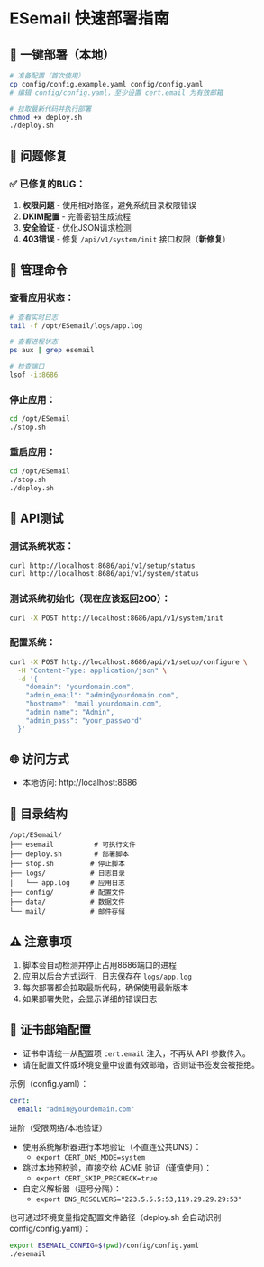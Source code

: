 # ESemail 快速部署指南

## 🚀 一键部署（本地）

```bash
# 准备配置（首次使用）
cp config/config.example.yaml config/config.yaml
# 编辑 config/config.yaml，至少设置 cert.email 为有效邮箱

# 拉取最新代码并执行部署
chmod +x deploy.sh
./deploy.sh
```

## 🔧 问题修复

### ✅ 已修复的BUG：
1. **权限问题** - 使用相对路径，避免系统目录权限错误
2. **DKIM配置** - 完善密钥生成流程  
3. **安全验证** - 优化JSON请求检测
4. **403错误** - 修复 `/api/v1/system/init` 接口权限（**新修复**）

## 📝 管理命令

### 查看应用状态：
```bash
# 查看实时日志
tail -f /opt/ESemail/logs/app.log

# 查看进程状态
ps aux | grep esemail

# 检查端口
lsof -i:8686
```

### 停止应用：
```bash
cd /opt/ESemail
./stop.sh
```

### 重启应用：
```bash
cd /opt/ESemail
./stop.sh
./deploy.sh
```

## 🧪 API测试

### 测试系统状态：
```bash
curl http://localhost:8686/api/v1/setup/status
curl http://localhost:8686/api/v1/system/status
```

### 测试系统初始化（现在应该返回200）：
```bash
curl -X POST http://localhost:8686/api/v1/system/init
```

### 配置系统：
```bash
curl -X POST http://localhost:8686/api/v1/setup/configure \
  -H "Content-Type: application/json" \
  -d '{
    "domain": "yourdomain.com",
    "admin_email": "admin@yourdomain.com",
    "hostname": "mail.yourdomain.com", 
    "admin_name": "Admin",
    "admin_pass": "your_password"
  }'
```

## 🌐 访问方式

- 本地访问: http://localhost:8686

## 📁 目录结构

```
/opt/ESemail/
├── esemail          # 可执行文件
├── deploy.sh        # 部署脚本  
├── stop.sh         # 停止脚本
├── logs/           # 日志目录
│   └── app.log     # 应用日志
├── config/         # 配置文件
├── data/           # 数据文件
└── mail/           # 邮件存储
```

## ⚠️ 注意事项

1. 脚本会自动检测并停止占用8686端口的进程
2. 应用以后台方式运行，日志保存在 `logs/app.log`
3. 每次部署都会拉取最新代码，确保使用最新版本
4. 如果部署失败，会显示详细的错误日志

## 🔐 证书邮箱配置

- 证书申请统一从配置项 `cert.email` 注入，不再从 API 参数传入。
- 请在配置文件或环境变量中设置有效邮箱，否则证书签发会被拒绝。

示例（config.yaml）：

```yaml
cert:
  email: "admin@yourdomain.com"
```

进阶（受限网络/本地验证）
- 使用系统解析器进行本地验证（不直连公共DNS）：
  - `export CERT_DNS_MODE=system`
- 跳过本地预校验，直接交给 ACME 验证（谨慎使用）：
  - `export CERT_SKIP_PRECHECK=true`
- 自定义解析器（逗号分隔）：
  - `export DNS_RESOLVERS="223.5.5.5:53,119.29.29.29:53"`

也可通过环境变量指定配置文件路径（deploy.sh 会自动识别 config/config.yaml）：

```bash
export ESEMAIL_CONFIG=$(pwd)/config/config.yaml
./esemail
```
